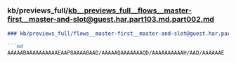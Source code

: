 ### kb/previews_full/kb__previews_full__flows__master-first__master-and-slot@guest.har.part103.md.part002.md

```md
### kb/previews_full/flows__master-first__master-and-slot@guest.har.part103.md (part 002)

```md
AAAAABAAAAAAAAAAEAAP8AAAABAAD/AAAAAQAAAAAAAQD/AAAAAAAAAAH/AAD/AAAAAAE
```

```

```
